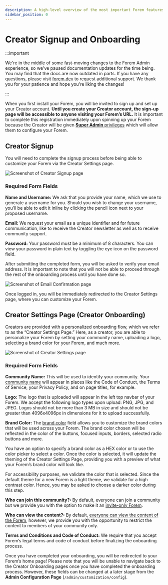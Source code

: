 ```yaml
---
description: A high-level overview of the most important Forem features.
sidebar_position: 0
---
```


# Creator Signup and Onboarding

:::important

We're in the middle of some fast-moving changes to the Forem Admin experience, so we've paused documentation updates for the time being. You may find that the docs are now outdated in parts. If you have any questions, please visit [forem.dev](https://forem.dev) to request additional support. We thank you for your patience and hope you're liking the changes!

:::

When you first install your Forem, you will be invited to sign up and set up your Creator account. **Until you create your Creator account, the sign-up page will be accessible to anyone visiting your Forem’s URL.** It is important to complete this registration immediately upon spinning up your Forem because the Creator will be given [**Super Admin** privileges](https://admin.forem.com/docs/forem-basics/user-roles#super-admin) which will allow them to configure your Forem.

## Creator Signup

You will need to complete the signup process before being able to customize your Forem via the Creator Settings page.

![Screenshot of Creator Signup page](https://raw.githubusercontent.com/forem/admin-docs/main/static/img/creatorSignupPage.png)

### Required Form Fields

**Name and Username:** We ask that you provide your name, which we use to generate a username for you. Should you wish to change your username, you’ll be able to edit it inline by clicking the pencil icon next to your proposed username.

**Email:** We request your email as a unique identifier and for future communication, like to receive the Creator newsletter as well as to receive community support.

**Password:** Your password must be a minimum of 8 characters. You can view your password in plain text by toggling the eye icon on the password field.

After submitting the completed form, you will be asked to verify your email address. It is important to note that you will not be able to proceed through the rest of the onboarding process until you have done so.

![Screenshot of Email Confirmation page](https://raw.githubusercontent.com/forem/admin-docs/main/static/img/creatorEmailConfirmation.png)

Once logged in, you will be immediately redirected to the Creator Settings page, where you can customize your Forem.

## Creator Settings Page (Creator Onboarding)

Creators are provided with a personalized onboarding flow, which we refer to as the “Creator Settings Page.” Here, as a creator, you are able to personalize your Forem by setting your community name, uploading a logo, selecting a brand color for your Forem, and much more.

![Screenshot of Creator Settings page](https://raw.githubusercontent.com/forem/admin-docs/main/static/img/creatorSettingsPage.png)

### Required Form Fields

**Community Name:** This will be used to identify your community. Your [community name](https://admin.forem.com/docs/advanced-customization/config/community-content#community-name) will appear in places like the Code of Conduct, the Terms of Service, your Privacy Policy, and on page titles, for example.

**Logo:** The logo that is uploaded will appear in the left top navbar of your Forem. We accept the following logo types upon upload: PNG, JPG, and JPEG. Logos should not be more than 3 MB in size and should not be greater than 4096x4096px in dimensions for it to upload successfully.

**Brand Color:** The [brand color](https://admin.forem.com/docs/advanced-customization/config/user-experience-and-brand#primary-brand-color-hex) field allows you to customize the brand colors that will be used across your Forem. The brand color chosen will be reflected in the color of the buttons, focused inputs, borders, selected radio buttons and more.

You have an option to specify a brand color as a HEX color or to use the color picker to select a color. Once the color is selected, it will update the theming of the Creator Settings Page, providing you with a preview of what your Forem’s brand color will look like.

For accessibility purposes, we validate the color that is selected. Since the default theme for a new Forem is a light theme, we validate for a high contrast color. Hence, you may be asked to choose a darker color during this step.

**Who can join this community?:** By default, everyone can join a community but we provide you with the option to make it an [invite-only Forem](https://admin.forem.com/docs/advanced-customization/config/authentication#invite-only-mode).

**Who can view the content?:** By default, [everyone can view the content of the Forem](https://admin.forem.com/docs/advanced-customization/config/user-experience-and-brand#public), however, we provide you with the opportunity to restrict the content to members of your community only.

**Terms and Conditions and Code of Conduct:** We require that you accept Forem’s legal terms and code of conduct before finalizing the onboarding process.

Once you have completed your onboarding, you will be redirected to your Forem’s home page! Please note that you will be unable to navigate back to the Creator Onboarding pages once you have completed the onboarding process. However, these fields can be changed at a later stage from the **Admin Configuration Page** (`/admin/customization/config`).
